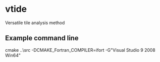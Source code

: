 vtide
=====

Versatile tile analysis method


Example command line
--------------------
cmake ..\src -DCMAKE_Fortran_COMPILER=ifort -G"Visual Studio 9 2008 Win64"



